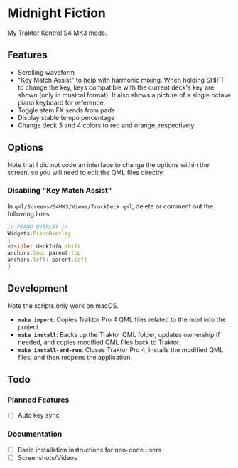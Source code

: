 # Midnight Fiction
My Traktor Kontrol S4 MK3 mods.

## Features
- Scrolling waveform
- "Key Match Assist" to help with harmonic mixing. When holding SHIFT to change the key, keys compatible with the current deck's key are shown (only in musical format). It also shows a picture of a single octave piano keyboard for reference.
- Toggle stem FX sends from pads
- Display stable tempo percentage
- Change deck 3 and 4 colors to red and orange, respectively

## Options
Note that I did not code an interface to change the options within the screen, so you will need to edit the QML files directly.

### Disabling "Key Match Assist"
In `qml/Screens/S4MK3/Views/TrackDeck.qml`, delete or comment out the following lines:
```qml
// PIANO OVERLAY //
Widgets.PianoOverlay
{
visible: deckInfo.shift
anchors.top: parent.top
anchors.left: parent.left
}
```

## Development
Note the scripts only work on macOS.

- **`make import`**: Copies Traktor Pro 4 QML files related to the mod into the project.
- **`make install`**: Backs up the Traktor QML folder, updates ownership if needed, and copies modified QML files back to Traktor.
- **`make install-and-run`**: Closes Traktor Pro 4, installs the modified QML files, and then reopens the application.


## Todo
### Planned Features
- [ ] Auto key sync

### Documentation
- [ ] Basic installation instructions for non-code users
- [ ] Screenshots/Videos
